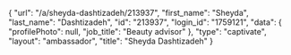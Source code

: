 {
    "url": "\/a\/sheyda-dashtizadeh\/213937",
    "first_name": "Sheyda",
    "last_name": "Dashtizadeh",
    "id": "213937",
    "login_id": "1759121",
    "data": {
        "profilePhoto": null,
        "job_title": "Beauty advisor"
    },
    "type": "captivate",
    "layout": "ambassador",
    "title": "Sheyda Dashtizadeh"
}